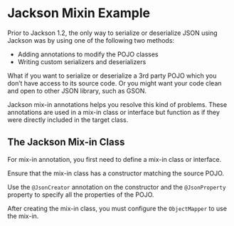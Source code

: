 # Jackson Mixin Example

Prior to Jackson 1.2, the only way to serialize or deserialize JSON using Jackson was by using one of the following two methods:

- Adding annotations to modify the POJO classes
- Writing custom serializers and deserializers

What if you want to serialize or deserialize a 3rd party POJO which you don’t have access to its source code. 
Or you might want your code clean and open to other JSON library, such as GSON.

Jackson mix-in annotations helps you resolve this kind of problems. 
These annotations are used in a mix-in class or interface but function as if they were directly included in the target class.

## The Jackson Mix-in Class

For mix-in annotation, you first need to define a mix-in class or interface.

Ensure that the mix-in class has a constructor matching the source POJO.

Use the `@JsonCreator` annotation on the constructor and the `@JsonProperty` property to specify all the properties of the POJO.

After creating the mix-in class, you must configure the `ObjectMapper` to use the mix-in.

